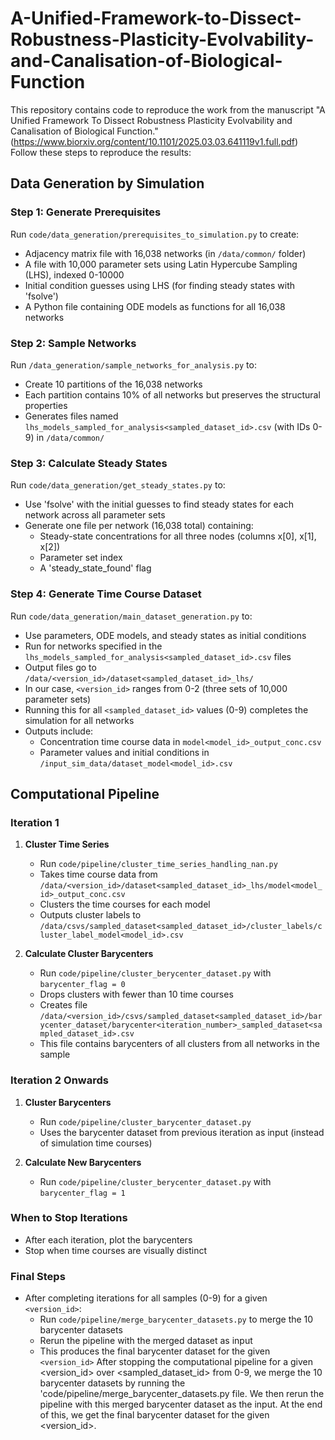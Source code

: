 # A-Unified-Framework-to-Dissect-Robustness-Plasticity-Evolvability-and-Canalisation-of-Biological-Function

This repository contains code to reproduce the work from the manuscript "A Unified Framework To Dissect Robustness Plasticity Evolvability and Canalisation of Biological Function." (https://www.biorxiv.org/content/10.1101/2025.03.03.641119v1.full.pdf) Follow these steps to reproduce the results:

## Data Generation by Simulation

### Step 1: Generate Prerequisites
Run `code/data_generation/prerequisites_to_simulation.py` to create:
- Adjacency matrix file with 16,038 networks (in `/data/common/` folder)
- A file with 10,000 parameter sets using Latin Hypercube Sampling (LHS), indexed 0-10000
- Initial condition guesses using LHS (for finding steady states with 'fsolve')
- A Python file containing ODE models as functions for all 16,038 networks

### Step 2: Sample Networks
Run `/data_generation/sample_networks_for_analysis.py` to:
- Create 10 partitions of the 16,038 networks
- Each partition contains 10% of all networks but preserves the structural properties
- Generates files named `lhs_models_sampled_for_analysis<sampled_dataset_id>.csv` (with IDs 0-9) in `/data/common/`

### Step 3: Calculate Steady States
Run `code/data_generation/get_steady_states.py` to:
- Use 'fsolve' with the initial guesses to find steady states for each network across all parameter sets
- Generate one file per network (16,038 total) containing:
  - Steady-state concentrations for all three nodes (columns x[0], x[1], x[2])
  - Parameter set index
  - A 'steady_state_found' flag

### Step 4: Generate Time Course Dataset
Run `code/data_generation/main_dataset_generation.py` to:
- Use parameters, ODE models, and steady states as initial conditions
- Run for networks specified in the `lhs_models_sampled_for_analysis<sampled_dataset_id>.csv` files
- Output files go to `/data/<version_id>/dataset<sampled_dataset_id>_lhs/` 
- In our case, `<version_id>` ranges from 0-2 (three sets of 10,000 parameter sets)
- Running this for all `<sampled_dataset_id>` values (0-9) completes the simulation for all networks
- Outputs include:
  - Concentration time course data in `model<model_id>_output_conc.csv`
  - Parameter values and initial conditions in `/input_sim_data/dataset_model<model_id>.csv`

## Computational Pipeline

### Iteration 1

1. **Cluster Time Series**
   - Run `code/pipeline/cluster_time_series_handling_nan.py`
   - Takes time course data from `/data/<version_id>/dataset<sampled_dataset_id>_lhs/model<model_id>_output_conc.csv`
   - Clusters the time courses for each model
   - Outputs cluster labels to `/data/csvs/sampled_dataset<sampled_dataset_id>/cluster_labels/cluster_label_model<model_id>.csv`

2. **Calculate Cluster Barycenters**
   - Run `code/pipeline/cluster_berycenter_dataset.py` with `barycenter_flag = 0`
   - Drops clusters with fewer than 10 time courses
   - Creates file `/data/<version_id>/csvs/sampled_dataset<sampled_dataset_id>/barycenter_dataset/barycenter<iteration_number>_sampled_dataset<sampled_dataset_id>.csv`
   - This file contains barycenters of all clusters from all networks in the sample

### Iteration 2 Onwards

1. **Cluster Barycenters**
   - Run `code/pipeline/cluster_barycenter_dataset.py`
   - Uses the barycenter dataset from previous iteration as input (instead of simulation time courses)

2. **Calculate New Barycenters**
   - Run `code/pipeline/cluster_berycenter_dataset.py` with `barycenter_flag = 1`

### When to Stop Iterations
- After each iteration, plot the barycenters
- Stop when time courses are visually distinct

### Final Steps
- After completing iterations for all samples (0-9) for a given `<version_id>`:
  - Run `code/pipeline/merge_barycenter_datasets.py` to merge the 10 barycenter datasets
  - Rerun the pipeline with the merged dataset as input
  - This produces the final barycenter dataset for the given `<version_id>`
After stopping the computational pipeline for a given <version_id> over <sampled_dataset_id> from 0-9, we merge the 10 barycenter datasets by running the 'code/pipeline/merge_barycenter_datasets.py file. We then rerun the pipeline with this merged barycenter dataset as the input. At the end of this, we get the final barycenter dataset for the given <version_id>.

